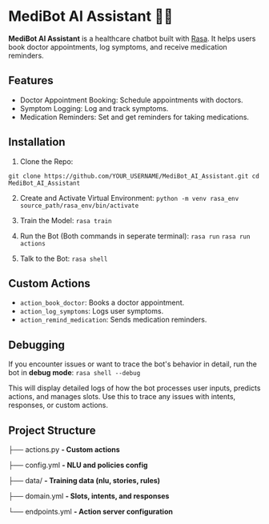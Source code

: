 # MediBot AI Assistant 🤖💊

**MediBot AI Assistant** is a healthcare chatbot built with [Rasa](https://rasa.com/). 
It helps users book doctor appointments, log symptoms, and receive medication reminders.

## Features

* Doctor Appointment Booking: Schedule appointments with doctors.
* Symptom Logging: Log and track symptoms.
* Medication Reminders: Set and get reminders for taking medications.

## Installation

1. Clone the Repo:
```
git clone https://github.com/YOUR_USERNAME/MediBot_AI_Assistant.git cd MediBot_AI_Assistant
```

2. Create and Activate Virtual Environment:
`python -m venv rasa_env`
`source_path/rasa_env/bin/activate`

3. Train the Model:
`rasa train`

4.  Run the Bot (Both commands in seperate terminal):
`rasa run`
`rasa run actions`

5. Talk to the Bot:
`rasa shell`


## Custom Actions

* `action_book_doctor`: Books a doctor appointment.
* `action_log_symptoms`: Logs user symptoms.
* `action_remind_medication`: Sends medication reminders.

## Debugging

If you encounter issues or want to trace the bot's behavior in detail, run the bot in **debug mode**:
`rasa shell --debug`

This will display detailed logs of how the bot processes user inputs, predicts actions, and manages slots. 
Use this to trace any issues with intents, responses, or custom actions.

## Project Structure

├── actions.py         **- Custom actions**

├── config.yml         **- NLU and policies config**

├── data/              **- Training data (nlu, stories, rules)**

├── domain.yml         **- Slots, intents, and responses**

└── endpoints.yml      **- Action server configuration**
